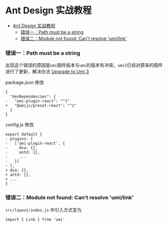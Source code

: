 # Ant Design 实战教程

- [Ant Design 实战教程](#ant-design-%e5%ae%9e%e6%88%98%e6%95%99%e7%a8%8b)
    - [错误一：Path must be a string](#%e9%94%99%e8%af%af%e4%b8%80path-must-be-a-string)
    - [错误二：Module not found: Can't resolve 'umi/link'](#%e9%94%99%e8%af%af%e4%ba%8cmodule-not-found-cant-resolve-umilink)


### 错误一：Path must be a string

出现这个错误的原因是`umi`插件版本与`umi`的版本有冲突，`umi3`已经对原来的插件进行了更新，解决办法 [Upgrade to Umi 3](https://umijs.org/docs/upgrade-to-umi-3#%E5%8D%87%E7%BA%A7-umi-plugin-react-%E4%B8%BA-umijspreset-react)

package.json 修改
```
{
  "devDependencies": {
-   "umi-plugin-react": "^1"
+   "@umijs/preset-react": "^1"
  }
}

```

config.js 修改

```
export default {
- plugins: [
-   ['umi-plugin-react', {
-     dva: {},
-     antd: {},
-     ...
-   }]
- ],
+ dva: {},
+ antd: {},
+ ...
}
```

### 错误二：Module not found: Can't resolve 'umi/link'

`src/layout/index.js` 中引入方式变为
```
import { Link } from 'umi'
```